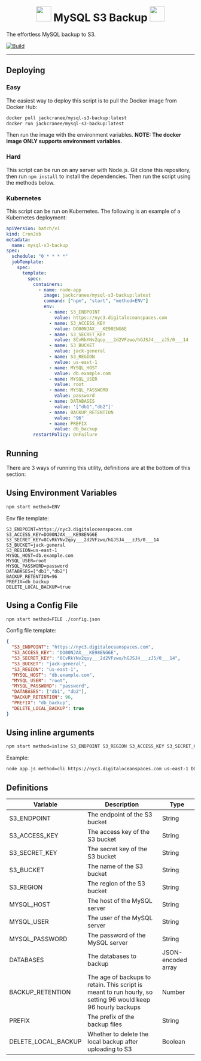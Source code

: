 <center>
<h1>
<img src="https://labs.mysql.com/common/logos/mysql-logo.svg?v2" height=40>   MySQL S3 Backup   <img src="https://upload.wikimedia.org/wikipedia/commons/thumb/b/bc/Amazon-S3-Logo.svg/1712px-Amazon-S3-Logo.svg.png" height=40>
</h1>
</center>

The effortless MySQL backup to S3.

[![Build](https://github.com/jackcrane/mysql-s3-backup/actions/workflows/build.yaml/badge.svg)](https://github.com/jackcrane/mysql-s3-backup/actions/workflows/build.yaml)

---

## Deploying

### Easy

The easiest way to deploy this script is to pull the Docker image from Docker Hub:

```bash
docker pull jackcranee/mysql-s3-backup:latest
docker run jackcranee/mysql-s3-backup:latest
```

Then run the image with the environment variables. **NOTE: The docker image ONLY supports environment variables.**

### Hard

This script can be run on any server with Node.js. Git clone this repository, then run `npm install` to install the dependencies. Then run the script using the methods below.

### Kubernetes

This script can be run on Kubernetes. The following is an example of a Kubernetes deployment:

```yaml
apiVersion: batch/v1
kind: CronJob
metadata:
  name: mysql-s3-backup
spec:
  schedule: "0 * * * *"
  jobTemplate:
    spec:
      template:
        spec:
          containers:
            - name: node-app
              image: jackcranee/mysql-s3-backup:latest
              command: ["npm", "start", "method=ENV"]
              env:
                - name: S3_ENDPOINT
                  value: https://nyc3.digitaloceanspaces.com
                - name: S3_ACCESS_KEY
                  value: DO00NJAX___KE98ENG6E
                - name: S3_SECRET_KEY
                  value: 8CvRkYNv2qoy___2d2VFzwo/hGJSJ4___zJ5/0___14
                - name: S3_BUCKET
                  value: jack-general
                - name: S3_REGION
                  value: us-east-1
                - name: MYSQL_HOST
                  value: db.example.com
                - name: MYSQL_USER
                  value: root
                - name: MYSQL_PASSWORD
                  value: password
                - name: DATABASES
                  value: '["db1","db2"]'
                - name: BACKUP_RETENTION
                  value: "96"
                - name: PREFIX
                  value: db_backup
          restartPolicy: OnFailure
```

## Running

There are 3 ways of running this utility, definitions are at the bottom of this section:

## Using Environment Variables

```bash
npm start method=ENV
```

Env file template:

```env
S3_ENDPOINT=https://nyc3.digitaloceanspaces.com
S3_ACCESS_KEY=DO00NJAX___KE98ENG6E
S3_SECRET_KEY=8CvRkYNv2qoy___2d2VFzwo/hGJSJ4___zJ5/0___14
S3_BUCKET=jack-general
S3_REGION=us-east-1
MYSQL_HOST=db.example.com
MYSQL_USER=root
MYSQL_PASSWORD=password
DATABASES=["db1","db2"]
BACKUP_RETENTION=96
PREFIX=db_backup
DELETE_LOCAL_BACKUP=true

```

## Using a Config File

```bash
npm start method=FILE ./config.json
```

Config file template:

```json
{
  "S3_ENDPOINT": "https://nyc3.digitaloceanspaces.com",
  "S3_ACCESS_KEY": "DO00NJAX___KE98ENG6E",
  "S3_SECRET_KEY": "8CvRkYNv2qoy___2d2VFzwo/hGJSJ4___zJ5/0___14",
  "S3_BUCKET": "jack-general",
  "S3_REGION": "us-east-1",
  "MYSQL_HOST": "db.example.com",
  "MYSQL_USER": "root",
  "MYSQL_PASSWORD": "password",
  "DATABASES": ["db1", "db2"],
  "BACKUP_RETENTION": 96,
  "PREFIX": "db_backup",
  "DELETE_LOCAL_BACKUP": true
}
```

## Using inline arguments

```bash
npm start method=inline S3_ENDPOINT S3_REGION S3_ACCESS_KEY S3_SECRET_KEY S3_BUCKET BACKUP_RETENTION MYSQL_HOST MYSQL_USER MYSQL_PASSWORD DATABASES PREFIX
```

Example:

```bash
node app.js method=cli https://nyc3.digitaloceanspaces.com us-east-1 DO00NJAX___KE98ENG6E 8CvRkYNv2qoy___2d2VFzwo/hGJSJ4___zJ5/0___14 jack-general 96 db.endpoint.com root password '["db1", "db2"]' db_backups
```

## Definitions

| Variable            | Description                                                                                                  | Type               |
| ------------------- | ------------------------------------------------------------------------------------------------------------ | ------------------ |
| S3_ENDPOINT         | The endpoint of the S3 bucket                                                                                | String             |
| S3_ACCESS_KEY       | The access key of the S3 bucket                                                                              | String             |
| S3_SECRET_KEY       | The secret key of the S3 bucket                                                                              | String             |
| S3_BUCKET           | The name of the S3 bucket                                                                                    | String             |
| S3_REGION           | The region of the S3 bucket                                                                                  | String             |
| MYSQL_HOST          | The host of the MySQL server                                                                                 | String             |
| MYSQL_USER          | The user of the MySQL server                                                                                 | String             |
| MYSQL_PASSWORD      | The password of the MySQL server                                                                             | String             |
| DATABASES           | The databases to backup                                                                                      | JSON-encoded array |
| BACKUP_RETENTION    | The age of backups to retain. This script is meant to run hourly, so setting 96 would keep 96 hourly backups | Number             |
| PREFIX              | The prefix of the backup files                                                                               | String             |
| DELETE_LOCAL_BACKUP | Whether to delete the local backup after uploading to S3                                                     | Boolean            |
